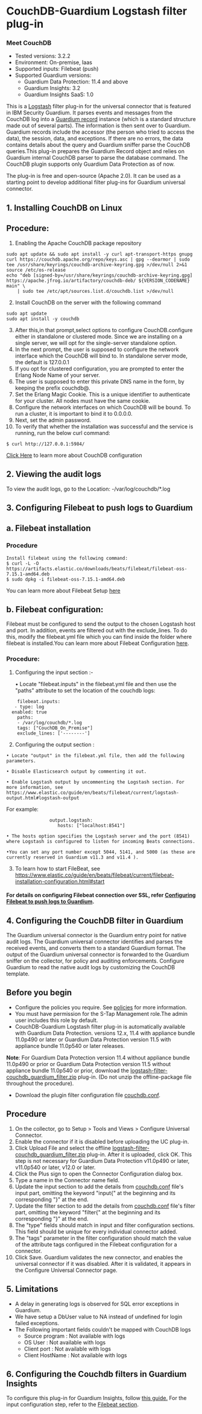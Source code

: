 # CouchDB-Guardium Logstash filter plug-in
### Meet CouchDB
* Tested versions: 3.2.2
* Environment: On-premise, Iaas
* Supported inputs: Filebeat (push)
* Supported Guardium versions:
    * Guardium Data Protection: 11.4 and above
    * Guardium Insights: 3.2
    * Guardium Insights SaaS: 1.0

This is a [Logstash](https://github.com/elastic/logstash) filter plug-in for the universal connector that is featured in IBM Security Guardium. It parses events and messages from the CouchDB log into a [Guardium record](https://github.com/IBM/universal-connectors/blob/main/common/src/main/java/com/ibm/guardium/universalconnector/commons/structures/Record.java) instance (which is a standard structure made out of several parts). The information is then sent over to Guardium. Guardium records include the accessor (the person who tried to access the data), the session, data, and exceptions. If there are no errors, the data contains details about the query and Guardium sniffer parse the CouchDB queries.This plug-in prepares the Guardium Record object and relies on Guardium internal CouchDB parser to parse the database command. The CouchDB plugin supports only Guardium Data Protection as of now.

The plug-in is free and open-source (Apache 2.0). It can be used as a starting point to develop additional filter plug-ins for Guardium universal connector.

## 1. Installing CouchDB on Linux 
## Procedure:
1. Enabling the Apache CouchDB package repository
```
sudo apt update && sudo apt install -y curl apt-transport-https gnupg
curl https://couchdb.apache.org/repo/keys.asc | gpg --dearmor | sudo tee /usr/share/keyrings/couchdb-archive-keyring.gpg >/dev/null 2>&1
source /etc/os-release
echo "deb [signed-by=/usr/share/keyrings/couchdb-archive-keyring.gpg] https://apache.jfrog.io/artifactory/couchdb-deb/ ${VERSION_CODENAME} main" \
    | sudo tee /etc/apt/sources.list.d/couchdb.list >/dev/null
```
2. Install CouchDB on the server with the following command
```
sudo apt update
sudo apt install -y couchdb
```
3. After this,in that prompt,select options to configure CouchDB.configure either in standalone or clustered mode. Since we are installing on a single server, we will opt for the single-server standalone option.
4. In the next prompt, the user is supposed to configure the network interface which the CouchDB will bind to. In standalone server mode, the default is 127.0.0.1 
5. If you opt for clustered configuration, you are prompted to enter the Erlang Node Name of your server.
6. The user is supposed to enter this private DNS name in the form, by keeping the prefix couchdb@.
7. Set the Erlang Magic Cookie. This is a unique identifier to authenticate for your cluster. All nodes must have the same cookie.
8. Configure the network interfaces on which CouchDB will be bound. To run a cluster, it is important to bind it to 0.0.0.0.
9. Next, set the admin password.
10. To verify that whether the installation was successful and the service is running, run the below curl command:
```
$ curl http://127.0.0.1:5984/
```
  [Click Here](https://docs.couchdb.org/en/stable/config/intro.html) to learn more about CouchDB configuration

## 2. Viewing the audit logs

To view the audit logs, go to the Location: -/var/log/couchdb/*.log

## 3. Configuring Filebeat to push logs to Guardium

## a. Filebeat installation

### Procedure
```
Install filebeat using the following command:
$ curl -L -O https://artifacts.elastic.co/downloads/beats/filebeat/filebeat-oss-7.15.1-amd64.deb
$ sudo dpkg -i filebeat-oss-7.15.1-amd64.deb
```
You can learn more about Filebeat Setup [here](https://www.elastic.co/guide/en/beats/filebeat/current/filebeat-installation-configuration.html#:~:text=%20Filebeat%20quick%20start:%20installation%20and%20configuration%20edit,predefined%20assets%20for%20parsing%2C%20indexing%2C%20and...%20More)

## b. Filebeat configuration:

Filebeat must be configured to send the output to the chosen Logstash host and port. In addition, events are filtered out with the exclude_lines. To do this, modify the filebeat.yml file which you can find inside the folder where filebeat is installed.You can learn more about Filebeat Configuration [here](https://www.elastic.co/guide/en/beats/filebeat/current/filebeat-input-log.html#:~:text=include_lines%20edit%20A%20list%20of%20regular%20expressions%20to,the%20list.%20By%20default%2C%20all%20lines%20are%20exported.).

### Procedure:

1. Configuring the input section :-

    •  Locate "filebeat.inputs" in the filebeat.yml file and then use the "paths" attribute to set the location of the couchdb logs:
```
    filebeat.inputs:
   - type: log
  enabled: true
    paths:
    - /var/log/couchdb/*.log 
    tags: ["CouchDB_On_Premise"]
    exclude_lines: ['--------']
```
2. Configuring the output section :
```
• Locate "output" in the filebeat.yml file, then add the following parameters.

• Disable Elasticsearch output by commenting it out.

• Enable Logstash output by uncommenting the Logstash section. For more information, see https://www.elastic.co/guide/en/beats/filebeat/current/logstash-output.html#logstash-output
```
For example:
```
                output.logstash:
                   hosts: ["localhost:8541"]

• The hosts option specifies the Logstash server and the port (8541) where Logstash is configured to listen for incoming Beats connections.

•You can set any port number except 5044, 5141, and 5000 (as these are currently reserved in Guardium v11.3 and v11.4 ).
```
3. To learn how to start FileBeat, see https://www.elastic.co/guide/en/beats/filebeat/current/filebeat-installation-configuration.html#start

#### For details on configuring Filebeat connection over SSL, refer [Configuring Filebeat to push logs to Guardium](https://github.com/IBM/universal-connectors/blob/main/input-plugin/logstash-input-beats/README.md#configuring-filebeat-to-push-logs-to-guardium).


## 4. Configuring the CouchDB filter in Guardium
The Guardium universal connector is the Guardium entry point for native audit logs. The Guardium universal connector identifies and parses the received events, and converts them to a standard Guardium format. The output of the Guardium universal connector is forwarded to the Guardium sniffer on the collector, for policy and auditing enforcements. Configure Guardium to read the native audit logs by customizing the CouchDB template.

## Before you begin
* Configure the policies you require. See [policies](/docs/#policies) for more information.
* You must have permission for the S-Tap Management role.The admin user includes this role by default.
* CouchDB-Guardium Logstash filter plug-in is automatically available with Guardium Data Protection. versions 12.x, 11.4 with appliance bundle 11.0p490 or later or Guardium Data Protection version 11.5 with appliance bundle 11.0p540 or later releases.

**Note**: For Guardium Data Protection version 11.4 without appliance bundle 11.0p490 or prior or Guardium Data Protection version 11.5 without appliance bundle 11.0p540 or prior, download the [logstash-filter-couchdb_guardium_filter.zip](https://github.com/IBM/universal-connectors/releases/download/v1.5.7/logstash-filter-couchdb_guardium_filter.zip) plug-in. (Do not unzip the offline-package file throughout the procedure).
  
* Download the plugin filter configuration file [couchdb.conf](couchdb.conf).

## Procedure
1. On the collector, go to Setup > Tools and Views > Configure Universal Connector.
2. Enable the connector if it is disabled before uploading the UC plug-in.
3. Click Upload File and select the offline [logstash-filter-couchdb_guardium_filter.zip](https://github.com/IBM/universal-connectors/releases/download/v1.5.7/logstash-filter-couchdb_guardium_filter.zip) plug-in. After it is uploaded, click OK. This step is not necessary for Guardium Data Protection v11.0p490 or later, v11.0p540 or later, v12.0 or later.
4. Click the Plus sign to open the Connector Configuration dialog box.
5. Type a name in the Connector name field.
6. Update the input section to add the details from [couchdb.conf](couchdb.conf) file's input part, omitting the keyword "input{" at the beginning and its corresponding "}" at the end.
7. Update the filter section to add the details from [couchdb.conf](couchdb.conf) file's filter part, omitting the keyword "filter{" at the beginning and its corresponding "}" at the end.
8. The "type" fields should match in input and filter configuration sections. This field should be unique for every individual connector added.
9. The "tags" parameter in the filter configuration should match the value of the attribute tags configured in the Filebeat configuration for a connector.
10. Click Save. Guardium validates the new connector, and enables the universal connector if it was
disabled. After it is validated, it appears in the Configure Universal Connector page.

## 5. Limitations
 - A delay in generating logs is observed for SQL error exceptions in Guardium.
 - We have setup a DbUser value to NA instead of undefined for login failed exceptions.
 - The Following important fields couldn't be mapped with CouchDB logs    
    - Source program : Not available with logs 
    - OS User : Not available with logs    
    - Client port : Not available with logs
    - Client HostName : Not available with logs  

## 6. Configuring the Couchdb filters in Guardium Insights
To configure this plug-in for Guardium Insights, follow [this guide.](/docs/Guardium%20Insights/3.2.x/UC_Configuration_GI.md)
For the input configuration step, refer to the [Filebeat section](/docs/Guardium%20Insights/3.2.x/UC_Configuration_GI.md#Filebeat-input-plug-in-configuration).
